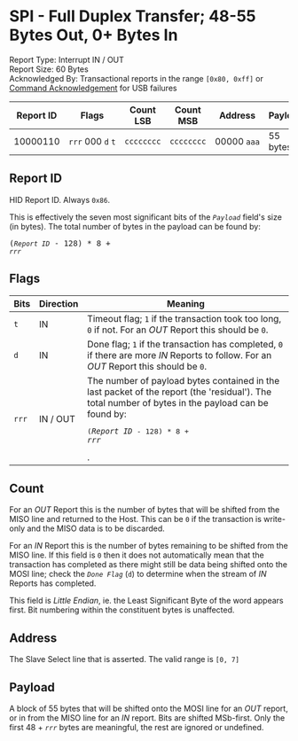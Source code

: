 
# SPI - Full Duplex Transfer; 48-55 Bytes Out, 0+ Bytes In
Report Type: Interrupt IN / OUT<br />
Report Size: 60 Bytes<br />
Acknowledged By: Transactional reports in the range `[0x80, 0xff]` or [Command Acknowledgement](0x01.md) for USB failures

| Report ID | Flags                                    | Count LSB  | Count MSB  | Address          | Payload  |
|-----------|------------------------------------------|------------|------------|------------------|----------|
| 10000110 | `rrr`&nbsp;000&nbsp;`d`&nbsp;`t` | `cccccccc` | `cccccccc` | 00000&nbsp;`aaa` | 55 bytes  |

## Report ID
HID Report ID.  Always `0x86`.

This is effectively the seven most significant bits of the *`Payload`* field's size (in bytes).  The total number of bytes in the payload can be found by: <pre>(*`Report ID`* - 128) * 8 + *`rrr`*</pre>

## Flags

| Bits  | Direction | Meaning |
|-------|-----------|---------|
| `t`   | IN        | Timeout flag; `1` if the transaction took too long, `0` if not.  For an *OUT* Report this should be `0`. |
| `d`   | IN        | Done flag; `1` if the transaction has completed, `0` if there are more *IN* Reports to follow.  For an *OUT* Report this should be `0`. |
| `rrr` | IN / OUT  | The number of payload bytes contained in the last packet of the report (the 'residual').  The total number of bytes in the payload can be found by: <pre>(*`Report ID`* - 128) * 8 + *`rrr`*</pre>. |

## Count
For an *OUT* Report this is the number of bytes that will be shifted from the MISO line and returned to the Host.  This can be `0` if the transaction is write-only
and the MISO data is to be discarded.

For an *IN* Report this is the number of bytes remaining to be shifted from the MISO line.  If this field is `0` then it does not automatically mean that the
transaction has completed as there might still be data being shifted onto the MOSI line; check the *`Done Flag`* (`d`) to determine when the stream of *IN*
Reports has completed.

This field is *Little Endian*, ie. the Least Significant Byte of the word appears first.  Bit numbering within the constituent bytes is unaffected.

## Address
The Slave Select line that is asserted.  The valid range is `[0, 7]`

## Payload
A block of 55 bytes that will be shifted onto the MOSI line for an *OUT* report, or in from the MISO line for an *IN* report.  Bits are shifted MSb-first.  Only the first 48 + *`rrr`* bytes are meaningful, the rest are ignored or undefined.
